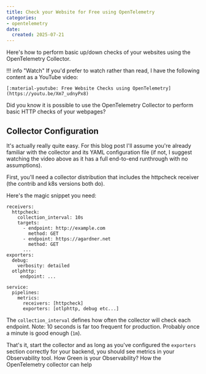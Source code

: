 ```yaml
---
title: Check your Website for Free using OpenTelemetry
categories:
- opentelemetry
date:
  created: 2025-07-21
---
```



Here's how to perform basic up/down checks of your websites using the OpenTelemetry Collector.

<!-- more -->

!!! info "Watch"
    If you'd prefer to watch rather than read, I have the following content as a YouTube video:

    [:material-youtube: Free Website Checks using OpenTelemetry](https://youtu.be/Xm7_udnyPx8)

Did you know it is possible to use the OpenTelemetry Collector to perform basic HTTP checks of your webpages?

## Collector Configuration

It's actually really quite easy. For this blog post I'll assume you're already familiar with the collector and its YAML configuration file (if not, I suggest watching the video above as it has a full end-to-end runthrough with no assumptions).

First, you'll need a collector distribution that includes the httpcheck receiver (the contrib and k8s versions both do).

Here's the magic snippet you need:


```
receivers:
  httpcheck:
    collection_interval: 10s
    targets:
      - endpoint: http://example.com
        method: GET
      - endpoint: https://agardner.net
        method: GET
      ...
exporters:
  debug:
    verbosity: detailed
  otlphttp:
     endpoint: ...

service:
  pipelines:
    metrics:
      receivers: [httpcheck]
      exporters: [otlphttp, debug etc...]
```

The `collection_interval` defines how often the collector will check each endpoint. Note: 10 seconds is far too frequent for production. Probably once a minute is good enough (`1m`).

That's it, start the collector and as long as you've configured the `exporters` section correctly for your backend, you should see metrics in your Observability tool.
How Green is your Observability? How the OpenTelemetry collector can help